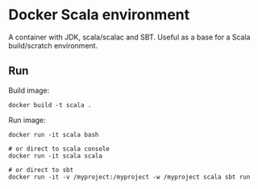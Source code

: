 # Docker Scala environment

A container with JDK, scala/scalac and SBT. Useful as a base for a Scala
build/scratch environment.

## Run

Build image:

```
docker build -t scala .
```

Run image:

```
docker run -it scala bash

# or direct to scala console
docker run -it scala scala

# or direct to sbt
docker run -it -v /myproject:/myproject -w /myproject scala sbt run
```
